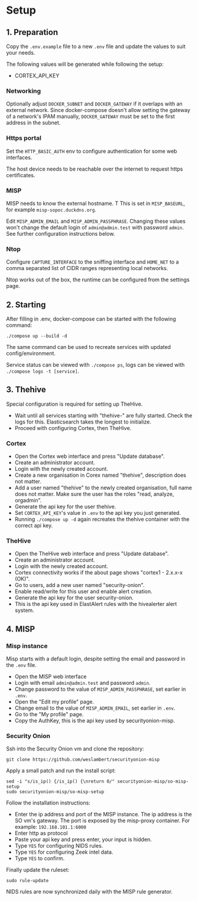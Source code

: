 # Setup

## 1. Preparation

Copy the `.env.example` file to a new `.env` file and update the values to suit your needs.

The following values will be generated while following the setup:
- CORTEX_API_KEY

### Networking

Optionally adjust `DOCKER_SUBNET` and `DOCKER_GATEWAY` if it overlaps with an external network.
Since docker-compose doesn't allow setting the gateway of a network's IPAM manually, `DOCKER_GATEWAY` must be set to the first address in the subnet.

### Https portal

Set the `HTTP_BASIC_AUTH` env to configure authentication for some web interfaces.

The host device needs to be reachable over the internet to request https certificates.

### MISP

MISP needs to know the external hostname. T
This is set in `MISP_BASEURL`, for example `misp-sopoc.duckdns.org`.

Edit `MISP_ADMIN_EMAIL` and `MISP_ADMIN_PASSPHRASE`.
Changing these values won't change the default login of `admin@admin.test` with password `admin`.
See further configuration instructions below.

### Ntop

Configure `CAPTURE_INTERFACE` to the sniffing interface and `HOME_NET` to a comma separated list of CIDR ranges representing local networks.

Ntop works out of the box, the runtime can be configured from the settings page.

## 2. Starting

After filling in .env, docker-compose can be started with the following command:
```
./compose up --build -d
```
The same command can be used to recreate services with updated config/environment.

Service status can be viewed with `./compose ps`, logs can be viewed with `./compose logs -t [service]`.

## 3. Thehive

Special configuration is required for setting up TheHive.
- Wait until all services starting with "thehive-" are fully started. Check the logs for this. Elasticsearch takes the longest to initialize.
- Proceed with configuring Cortex, then TheHive.

### Cortex

- Open the Cortex web interface and press "Update database".
- Create an administrator account.
- Login with the newly created account.
- Create a new organisation in Corex named "thehive", description does not matter.
- Add a user named "thehive" to the newly created organisation, full name does not matter. Make sure the user has the roles "read, analyze, orgadmin".
- Generate the api key for the user thehive.
- Set `CORTEX_API_KEY`'s value in `.env` to the api key you just generated.
- Running `./compose up -d` again recreates the thehive container with the correct api key.

### TheHive

- Open the TheHive web interface and press "Update database".
- Create an administrator account.
- Login with the newly created account.
- Cortex connectivity works if the about page shows "cortex1 - 2.x.x-x (OK)".
- Go to users, add a new user named "security-onion".
- Enable read/write for this user and enable alert creation.
- Generate the api key for the user security-onion.
- This is the api key used in ElastAlert rules with the hivealerter alert system.

## 4. MISP

### Misp instance

Misp starts with a default login, despite setting the email and password in the `.env` file.
- Open the MISP web interface
- Login with email `admin@admin.test` and password `admin`.
- Change password to the value of `MISP_ADMIN_PASSPHRASE`, set earlier in `.env`.
- Open the "Edit my profile" page.
- Change email to the value of `MISP_ADMIN_EMAIL`, set earlier in `.env`.
- Go to the "My profile" page.
- Copy the AuthKey, this is the api key used by securityonion-misp.

### Security Onion

Ssh into the Security Onion vm and clone the repository:
```
git clone https://github.com/weslambert/securityonion-misp
```

Apply a small patch and run the install script:
```
sed -i "s/is_ip() {/is_ip() {\nreturn 0/" securityonion-misp/so-misp-setup
sudo securityonion-misp/so-misp-setup
```
Follow the installation instructions:
- Enter the ip address and port of the MISP instance.
  The ip address is the SO vm's gateway. The port is exposed by the misp-proxy container.
  For example: `192.168.101.1:6000`
- Enter http as protocol
- Paste your api key and press enter, your input is hidden.
- Type `YES` for configuring NIDS rules.
- Type `YES` for configuring Zeek intel data.
- Type `YES` to confirm.

Finally update the ruleset:
```
sudo rule-update
```

NIDS rules are now synchronized daily with the MISP rule generator.